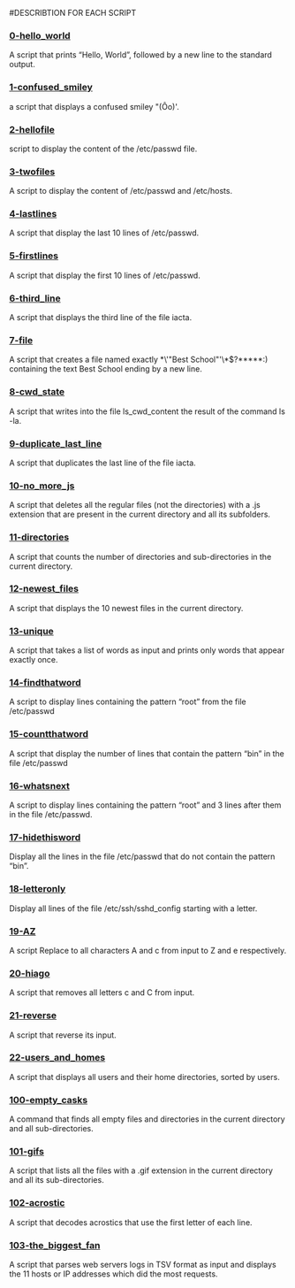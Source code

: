 #DESCRIBTION FOR EACH SCRIPT

### [0-hello_world](0-hello_world)
A script that prints “Hello, World”, followed by a new line to the standard output.

### [1-confused_smiley](1-confused_smiley)
a script that displays a confused smiley "(Ôo)'.

### [2-hellofile](2-hellofile)
script to display the content of the /etc/passwd file.

### [3-twofiles](3-twofiles)
A script to display the content of /etc/passwd and /etc/hosts.

### [4-lastlines](4-lastlines)
A script that display the last 10 lines of /etc/passwd.

### [5-firstlines](5-firstlines)
A script that display the first 10 lines of /etc/passwd.

### [6-third_line](6-third_line)
A script that displays the third line of the file iacta.

### [7-file](7-file)
A script that creates a file named exactly \*\\'"Best School"\'\\*$\?\*\*\*\*\*:) containing the text Best School ending by a new line.

### [8-cwd_state](8-cwd_state)
A script that writes into the file ls_cwd_content the result of the command ls -la.

### [9-duplicate_last_line](9-duplicate_last_line)
A script that duplicates the last line of the file iacta.

### [10-no_more_js](10-no_more_js)
A script that deletes all the regular files (not the directories) with a .js extension that are present in the current directory and all its subfolders.

### [11-directories](11-directories)
A script that counts the number of directories and sub-directories in the current directory.

### [12-newest_files](12-newest_files)
A script that displays the 10 newest files in the current directory.

### [13-unique](13-unique)
A script that takes a list of words as input and prints only words that appear exactly once.

### [14-findthatword](14-findthatword)
A script to display lines containing the pattern “root” from the file /etc/passwd

### [15-countthatword](15-countthatword) 
A script that display the number of lines that contain the pattern “bin” in the file /etc/passwd

### [16-whatsnext](16-whatsnext)
A script to display lines containing the pattern “root” and 3 lines after them in the file /etc/passwd.

### [17-hidethisword](17-hidethisword)
Display all the lines in the file /etc/passwd that do not contain the pattern “bin”.

### [18-letteronly](18-letteronly)
Display all lines of the file /etc/ssh/sshd_config starting with a letter.

### [19-AZ](19-AZ)
A script Replace to all characters A and c from input to Z and e respectively.

### [20-hiago](20-hiago)
A script that removes all letters c and C from input.

### [21-reverse](21-reverse)
A script that reverse its input.

### [22-users_and_homes](22-users_and_homes)
A script that displays all users and their home directories, sorted by users.

### [100-empty_casks](100-empty_casks)
A command that finds all empty files and directories in the current directory and all sub-directories.

### [101-gifs](101-gifs)
A script that lists all the files with a .gif extension in the current directory and all its sub-directories.

### [102-acrostic](102-acrostic)
A script that decodes acrostics that use the first letter of each line.

### [103-the_biggest_fan](103-the_biggest_fan)
A script that parses web servers logs in TSV format as input and displays the 11 hosts or IP addresses which did the most requests.
